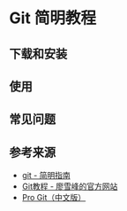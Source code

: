 # Git 简明教程

## 下载和安装


## 使用


## 常见问题

## 参考来源
- [git - 简明指南](http://rogerdudler.github.io/git-guide/index.zh.html)
- [Git教程 - 廖雪峰的官方网站](https://www.liaoxuefeng.com/wiki/0013739516305929606dd18361248578c67b8067c8c017b000)
- [Pro Git（中文版）](https://git.oschina.net/progit/)